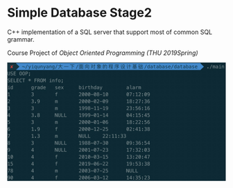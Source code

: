 # Simple Database Stage2

C++ implementation of a SQL server that support most of common SQL grammar.

Course Project of *Object Oriented Programming (THU 2019Spring)*

<img src="doc/imgs/1.jpg" alt="1" style="zoom:50%;" />
